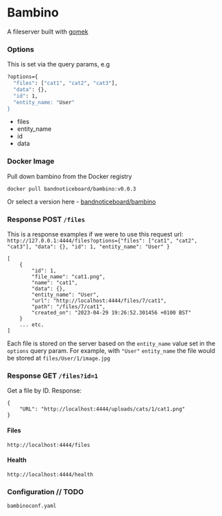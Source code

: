# Bambino
A fileserver built with [gomek](https://github.com/joegasewicz/gomek)


### Options
This is set via the query params, e.g
```bash
?options={
  "files": ["cat1", "cat2", "cat3"],
  "data": {}, 
  "id": 1, 
  "entity_name: "User"
}
```
- files
- entity_name
- id
- data

### Docker Image
Pull down bambino from the Docker registry
```
docker pull bandnoticeboard/bambino:v0.0.3
```

Or select a version here - [bandnoticeboard/bambino](https://hub.docker.com/r/bandnoticeboard/bambino)

### Response POST `/files`
This is a response examples if we were to use this request url:
`http://127.0.0.1:4444/files?options={"files": ["cat1", "cat2", "cat3"], "data": {}, "id": 1, "entity_name": "User" }`
```
[
    {
        "id": 1,
        "file_name": "cat1.png",
        "name": "cat1",
        "data": {},
        "entity_name": "User",
        "url": "http://localhost:4444/files/7/cat1",
        "path": "/files/7/cat1",
        "created_on": "2023-04-29 19:26:52.301456 +0100 BST"
    }
    ... etc.
]
```
Each file is stored on the server based on the `entity_name` value set in the `options` query param.
For example, with `"User"` `entity_name` the file would be stored at `files/User/1/image.jpg`

### Response GET `/files?id=1`
Get a file by ID. Response:

``` 
{
    "URL": "http://localhost:4444/uploads/cats/1/cat1.png"
}
```

#### Files
`http://localhost:4444/files`

#### Health
`http://localhost:4444/health`

### Configuration // TODO
`bambinoconf.yaml`